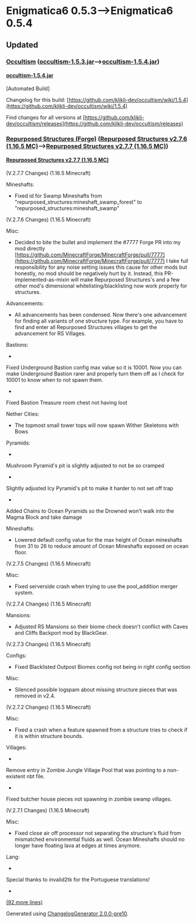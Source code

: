 # Enigmatica6 0.5.3⟶Enigmatica6 0.5.4

## Updated

### [Occultism](https://www.curseforge.com/minecraft/mc-mods/occultism) ([occultism-1.5.3.jar](https://www.curseforge.com/minecraft/mc-mods/occultism/files/3373996)⟶[occultism-1.5.4.jar](https://www.curseforge.com/minecraft/mc-mods/occultism/files/3374749))

#### [occultism-1.5.4.jar](https://www.curseforge.com/minecraft/mc-mods/occultism/files/3374749)

[Automated Build]

Changelog for this build: [https://github.com/klikli-dev/occultism/wiki/1.5.4](https://github.com/klikli-dev/occultism/wiki/1.5.4)

Find changes for all versions at [https://github.com/klikli-dev/occultism/releases](https://github.com/klikli-dev/occultism/releases)

### [Repurposed Structures (Forge)](https://www.curseforge.com/minecraft/mc-mods/repurposed-structures) ([Repurposed Structures v2.7.6 (1.16.5 MC)](https://www.curseforge.com/minecraft/mc-mods/repurposed-structures/files/3367262)⟶[Repurposed Structures v2.7.7 (1.16.5 MC)](https://www.curseforge.com/minecraft/mc-mods/repurposed-structures/files/3374303))

#### [Repurposed Structures v2.7.7 (1.16.5 MC)](https://www.curseforge.com/minecraft/mc-mods/repurposed-structures/files/3374303)

(V.2.7.7 Changes) (1.16.5 Minecraft)

Mineshafts:

* Fixed id for Swamp Mineshafts from "repurposed_structures:mineshaft_swamp_forest" to "repurposed_structures:mineshaft_swamp"

(V.2.7.6 Changes) (1.16.5 Minecraft)

Misc:

* Decided to bite the bullet and implement the #7777 Forge PR into my mod directly [https://github.com/MinecraftForge/MinecraftForge/pull/7777](https://github.com/MinecraftForge/MinecraftForge/pull/7777) I take full responsibility for any noise setting issues this cause for other mods but honestly, no mod should be negatively hurt by it. Instead, this PR-implemented-as-mixin will make Repurposed Structures's and a few other mod's dimensional whitelisting/blacklisting now work properly for structures.

Advancements:

* All advancements has been condensed. Now there's one advancement for finding all variants of one structure type. For example, you have to find and enter all Repurposed Structures villages to get the advancement for RS Villages.

Bastions:

*

Fixed Underground Bastion config max value so it is 10001. Now you can make Underground Bastion rarer and properly turn them off as I check for 10001 to know when to not spawn them.

*

Fixed Bastion Treasure room chest not having loot

Nether Cities:

* The topmost small tower tops will now spawn Wither Skeletons with Bows

Pyramids:

*

Mushroom Pyramid's pit is slightly adjusted to not be so cramped

*

Slightly adjusted Icy Pyramid's pit to make it harder to not set off trap

*

Added Chains to Ocean Pyramids so the Drowned won't walk into the Magma Block and take damage

Mineshafts:

* Lowered default config value for the max height of Ocean mineshafts from 31 to 26 to reduce amount of Ocean Mineshafts exposed on ocean floor.

(V.2.7.5 Changes) (1.16.5 Minecraft)

Misc:

* Fixed serverside crash when trying to use the pool_addition merger system.

(V.2.7.4 Changes) (1.16.5 Minecraft)

Mansions:

* Adjusted RS Mansions so their biome check doesn't conflict with Caves and Cliffs Backport mod by BlackGear.

(V.2.7.3 Changes) (1.16.5 Minecraft)

Configs:

* Fixed Blacklisted Outpost Biomes config not being in right config section

Misc:

* Silenced possible logspam about missing structure pieces that was removed in v2.4.

(V.2.7.2 Changes) (1.16.5 Minecraft)

Misc:

* Fixed a crash when a feature spawned from a structure tries to check if it is within structure bounds.

Villages:

*

Remove entry in Zombie Jungle Village Pool that was pointing to a non-existent nbt file.

*

Fixed butcher house pieces not spawning in zombie swamp villages.

(V.2.7.1 Changes) (1.16.5 Minecraft)

Misc:

* Fixed close air off processor not separating the structure's fluid from mismatched environmental fluids as well. Ocean Mineshafts should no longer have floating lava at edges at times anymore.

Lang:

*

Special thanks to invalid2tk for the Portuguese translations!

*

[(92 more lines)](https://www.curseforge.com/minecraft/mc-mods/repurposed-structures/files/3374303)

Generated using [ChangelogGenerator 2.0.0-pre10](https://github.com/TheRandomLabs/ChangelogGenerator).
